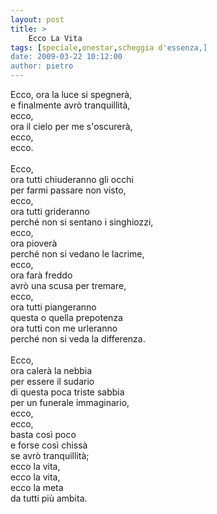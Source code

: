 ```yaml
---
layout: post
title: >
    Ecco La Vita
tags: [speciale,onestar,scheggia d'essenza,]
date: 2009-03-22 10:12:00
author: pietro
---
```

Ecco, ora la luce si spegnerà,<br/>e finalmente avrò tranquillità,<br/>ecco,<br/>ora il cielo per me s'oscurerà,<br/>ecco,<br/>ecco.<br/><br/>Ecco,<br/>ora tutti chiuderanno gli occhi<br/>per farmi passare non visto,<br/>ecco,<br/>ora tutti grideranno<br/>perché non si sentano i singhiozzi,<br/>ecco,<br/>ora pioverà<br/>perché non si vedano le lacrime,<br/>ecco,<br/>ora farà freddo<br/>avrò una scusa per tremare,<br/>ecco,<br/>ora tutti piangeranno<br/>questa o quella prepotenza<br/>ora tutti con me urleranno<br/>perché non si veda la differenza.<br/><br/>Ecco,<br/>ora calerà la nebbia<br/>per essere il sudario<br/>di questa poca triste sabbia<br/>per un funerale immaginario,<br/>ecco,<br/>ecco,<br/>basta così poco<br/>e forse così chissà<br/>se avrò tranquillità;<br/>ecco la vita,<br/>ecco la vita,<br/>ecco la meta<br/>da tutti più ambita.
